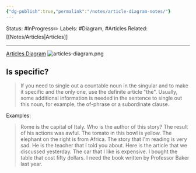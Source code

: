 ```yaml
---
{"dg-publish":true,"permalink":"/notes/article-diagram-notes/"}
---
```


Status: #InProgress✏️ 
Labels: #Diagram, #Articles
Related: [[Notes/Articles\|Articles]]

---

[Articles Diagram](https://english-notes-dtd.vercel.app/img/articles-diagram.png)
![articles-diagram.png](/img/user/img/articles-diagram.png)
## Is specific?
>If you need to single out a countable noun in the singular and to make it specific and the only one, use the definite article "the". Usually, some additional information is needed in the sentence to single out this noun, for example, the of-phrase or a subordinate clause.

Examples:
>Rome is the capital of Italy.
>Who is the author of this story?
>The result of his actions was awful.
>The tomato in this bowl is yellow.
>The elephant on the right is from Africa.
>The story that I'm reading is very sad.
>He is the teacher that I told you about.
>Here is the article that we discussed yesterday.
>The car that I like is expensive.
>I bought the table that cost fifty dollars.
>I need the book written by Professor Baker last year.